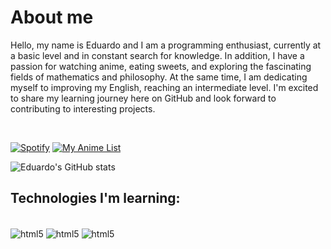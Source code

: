 # About me
<p>Hello, my name is Eduardo and I am a programming enthusiast, currently at a basic level and in constant search for knowledge. In addition, I have a passion for watching anime, eating sweets, and exploring the fascinating fields of mathematics and philosophy. At the same time, I am dedicating myself to improving my English, reaching an intermediate level. I'm excited to share my learning journey here on GitHub and look forward to contributing to interesting projects.</p>
<br/>

[![Spotify](https://img.shields.io/badge/Spotify-1ED760?&style=for-the-badge&logo=spotify&logoColor=white)](https://open.spotify.com/playlist/2snNKLKYeBqmJ9YQkUCdGV)
[![My Anime List](https://img.shields.io/badge/Myanimelist-2E51A2?style=for-the-badge&logo=myanimelist&logoColor=white)](https://myanimelist.net/profile/Ed_arty)




![Eduardo's GitHub stats](https://github-readme-stats.vercel.app/api?username=eddiesxz&show_icons=true&theme=dark)

## Technologies I'm learning:

<div style = "display = inline_block"><br/>
 <img  align ="center" alt="html5" src="https://img.shields.io/badge/HTML5-E34F26?style=for-the-badge&logo=html5&logoColor=white">
<img  align ="center" alt="html5" src="https://img.shields.io/badge/CSS3-1572B6?style=for-the-badge&logo=css3&logoColor=white">
<img  align ="center" alt="html5" src="https://img.shields.io/badge/JavaScript-323330?style=for-the-badge&logo=javascript&logoColor=F7DF1E">

</div>
